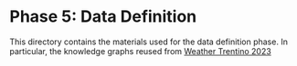 # Phase 5: Data Definition

This directory contains the materials used for the data definition phase. In particular, the knowledge graphs reused from [Weather Trentino 2023](https://github.com/jclock98/Weather_Trentino/)
